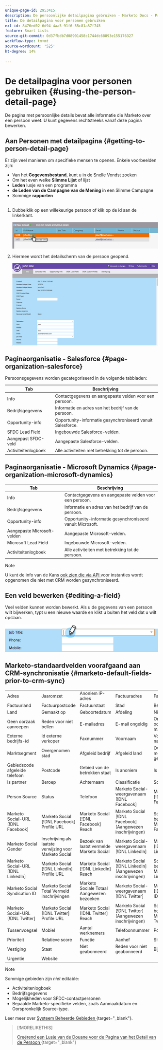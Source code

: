```yaml
---
unique-page-id: 2953415
description: De persoonlijke detailpagina gebruiken - Marketo Docs - Productdocumentatie
title: De detailpagina voor personen gebruiken
exl-id: 8476ed02-6d94-4aa5-91f6-55c81a87f745
feature: Smart Lists
source-git-commit: 0d37fbdb7d08901458c1744dc68893e155176327
workflow-type: tm+mt
source-wordcount: '525'
ht-degree: 14%

---
```


# De detailpagina voor personen gebruiken {#using-the-person-detail-page}

De pagina met persoonlijke details bevat alle informatie die Marketo over een persoon weet. U kunt gegevens rechtstreeks vanaf deze pagina bewerken.

## Aan Personen met detailpagina {#getting-to-person-detail-page}

Er zijn veel manieren om specifieke mensen te openen. Enkele voorbeelden zijn:

* Van het **Gegevensbestand**, kunt u in de Snelle Vondst zoeken
* Om het even welke **Slimme Lijst** of lijst
* **Leden** lusje van een programma
* **de Leden van de Campagne van de Mening** in een Slimme Campagne
* Sommige **rapporten**
  <br> 

1. Dubbelklik op een willekeurige persoon of klik op de id aan de linkerkant.

   ![](assets/one-1.png)

1. Hiermee wordt het detailscherm van de persoon geopend.

   ![](assets/two-5.png)

## Paginaorganisatie - Salesforce {#page-organization-salesforce}

Persoonsgegevens worden gecategoriseerd in de volgende tabbladen:

| Tab | Beschrijving |
|---|---|
| Info | Contactgegevens en aangepaste velden voor een persoon. |
| Bedrijfsgegevens | Informatie en adres van het bedrijf van de persoon. |
| Opportunity-info | Opportunity-informatie gesynchroniseerd vanuit Salesforce. |
| SFDC Lead Field | Ingebouwde Salesforce-velden. |
| Aangepast SFDC-veld | Aangepaste Salesforce-velden. |
| Activiteitenlogboek | Alle activiteiten met betrekking tot de persoon. |

## Paginaorganisatie - Microsoft Dynamics {#page-organization-microsoft-dynamics}

| Tab | Beschrijving |
|---|---|
| Info | Contactgegevens en aangepaste velden voor een persoon. |
| Bedrijfsgegevens | Informatie en adres van het bedrijf van de persoon. |
| Opportunity-info | Opportunity-informatie gesynchroniseerd vanuit Microsoft. |
| Aangepaste Microsoft-velden | Aangepaste Microsoft-velden. |
| Microsoft Lead Field | Ingebouwde Microsoft-velden. |
| Activiteitenlogboek | Alle activiteiten met betrekking tot de persoon. |

>[!NOTE]
>
>U kunt de info van de Kans [ ook zien die via API ](https://experienceleague.adobe.com/nl/docs/marketo-developer/marketo/rest/lead-database/opportunities) voor instanties wordt opgenomen die niet met CRM worden gesynchroniseerd.

## Een veld bewerken {#editing-a-field}

Veel velden kunnen worden bewerkt. Als u de gegevens van een persoon wilt bijwerken, typt u een nieuwe waarde en klikt u buiten het veld dat u wilt opslaan.

![](assets/image2015-2-27-11-3a14-3a2.png)

## Marketo-standaardvelden voorafgaand aan CRM-synchronisatie {#marketo-default-fields-prior-to-crm-sync}

|   |  |  |  |  |
|---|---|---|---|---|
| Adres | Jaaromzet | Anoniem IP-adres | Factuuradres | Factuurstad |
| Factuurland | Factuurpostcode | Factuurstaat | Stad | Bedrijfsnaam |
| Land | Gemaakt op | Geboortedatum | Afdeling | Niet bellen |
| Geen oorzaak aanroepen | Reden voor niet bellen | E-mailadres | E-mail ongeldig | Ongeldige oorzaak e-mail |
| Externe bedrijfs-id | Id externe verkoper | Faxnummer | Voornaam | Volledige naam |
| Marktsegment | Overgenomen stad | Afgeleid bedrijf | Afgeleid land | Overgenomen metropolitaans gebied |
| Gebiedscode afgeleide telefoon | Postcode | Gebied van de betrokken staat | Is anoniem | Is klant |
| Is partner | Beroep | Achternaam | Classificatie | Score |
| Person Source | Status | Telefoon | Marketo Social-weergavenaam [!DNL Facebook] | Marketo Social [!DNL Facebook] ID |
| Marketo Social-URL [!DNL Facebook] | Marketo Social [!DNL Facebook] Profile URL | Marketo Social [!DNL Facebook] Reach | Marketo Social [!DNL Facebook] (Aangewezen inschrijvingen) | Sociale bezoeken van Marketo [!DNL Facebook] |
| Marketo Social Gender | Inschrijving als laatste verwijzing voor Marketo Social | Bezoek van laatst vermelde Marketo Social | Marketo Social-weergavenaam [!DNL LinkedIn] | Marketo Social [!DNL LinkedIn] ID |
| Marketo Social-URL [!DNL LinkedIn] | Marketo Social [!DNL LinkedIn] Profile URL | Marketo Social [!DNL LinkedIn] Reach | Marketo Social [!DNL LinkedIn] (Aangewezen inschrijvingen) | Sociale bezoeken van Marketo [!DNL LinkedIn] |
| Marketo Social Syndication ID | Marketo Social Total Vermeld inschrijvingen | Marketo Sociale Totaal Aangewezen bezoeken | Marketo Social-weergavenaam [!DNL Twitter] | Marketo Social [!DNL Twitter] ID |
| Marketo Social-URL [!DNL Twitter] | Marketo Social [!DNL Twitter] Profile URL | Marketo Social [!DNL Twitter] Reach | Marketo Social [!DNL Twitter] (Aangewezen inschrijvingen) | Sociale bezoeken van Marketo [!DNL Twitter] |
| Tussenvoegsel | Mobiel | Aantal werknemers | Telefoonnummer | Postcode |
| Prioriteit | Relatieve score | Functie | Aanhef | SIC-code |
| Vestiging | Staat | Niet geabonneerd | Reden voor niet geabonneerd | Bijgewerkt op |
| Urgentie | Website |  |  |  |

>[!NOTE]
>
>Sommige gebieden zijn _niet_ editable:
>
>* Activiteitenlogboek
>* Bedrijfsgegevens
>* Mogelijkheden voor SFDC-contactpersonen
>* Bepaalde Marketo-specifieke velden, zoals Aanmaakdatum en Oorspronkelijk Source-type.
>
>Leer meer over [ Systeem Beheerde Gebieden ](/help/marketo/product-docs/administration/field-management/understanding-system-managed-fields.md){target="_blank"}.

>[!MORELIKETHIS]
>
>[ Creërend een Lusje van de Douane voor de Pagina van het Detail van de Persoon ](/help/marketo/product-docs/administration/settings/creating-a-custom-tab-for-the-person-detail-page.md){target="_blank"}
